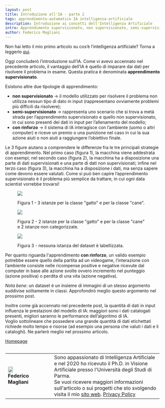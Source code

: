 ```yaml
---
layout: post
title: Introduzione all'IA - parte 2
tags: apprendimento-automatico IA intelligenza-artificiale
description: Introduzione ai concetti dell'Intelligenza Artificiale
intro: Apprendimento supervisionato, non supervisionato, semi-supervisionato e con rinforzo.
author: Federico Magliani
---
```


<script async src="https://www.googletagmanager.com/gtag/js?id=G-DKE7V23TS7"></script>
<script>
  window.dataLayer = window.dataLayer || [];
  function gtag(){dataLayer.push(arguments);}
  gtag('js', new Date());

  gtag('config', 'G-DKE7V23TS7');
</script>

Non hai letto il mio primo articolo su cos’è l’intelligenza artificiale?
Torna a leggerlo [qui](https://fmaglia.github.io/2021/03/17/intro_pt1.html).

Oggi concluderò l’introduzione sull’IA.
Come vi avevo accennato nel precedente articolo, il vantaggio dell’IA è quello di imparare dai dati per risolvere il problema in esame. Questa pratica è denominata **apprendimento supervisionato**.

Esistono altre due tipologie di apprendimento:
- **non supervisionato** → il modello utilizzato per risolvere il problema non utilizza nessun tipo di dato in input (rappresentano ovviamente problemi più difficili da risolvere);
- **semi-supervisionato** → rappresenta uno scenario che si trova a metà strada per l’apprendimento supervisionato e quello non supervisionato, in cui sono presenti dei dati in input per l’allenamento del modello;
- **con rinforzo** → il sistema di IA interagisce con l’ambiente (uomo o altri computer) e riceve un premio o una punizione nel caso in cui la sua azione aiuti o non aiuti a raggiungere l’obiettivo finale.

Le 3 figure aiutano a comprendere le differenze fra le tre principali strategie di apprendimento. Nel primo caso (figura 1), la macchina viene addestrata con esempi; nel secondo caso (figura 2), la macchina ha a disposizione una parte di dati supervisionati e una parte di dati non supervisionati; infine nel terzo caso (figura 3), la macchina ha a disposizione i dati, ma senza sapere come devono essere valutati.
Come si può ben capire l’apprendimento supervisionato è il problema più semplice da trattare, in cui ogni data scientist vorrebbe trovarsi! 

<figure>
<img src='http://fmaglia.github.io/assets/images/classification_supervised_white.png'>
<figcaption>
<p>Figura 1 - 3 istanze per la classe "gatto" e per la classe "cane".</p>
</figcaption>
</figure>

<figure>
<img src='http://fmaglia.github.io/assets/images/classification_semisupervised_white.png'>
<figcaption>
<p>Figura 2 - 2 istanze per la classe "gatto" e per la classe "cane" e 2 istanze non categorizzate.</p>
</figcaption>
</figure>

<figure>
<img src='http://fmaglia.github.io/assets/images/classification_unsupervised_white.png'>
<figcaption>
<p>Figura 3 - nessuna istanza del dataset è labellizzata.</p>
</figcaption>
</figure>

Per quanto riguarda l'apprendimento **con rinforzo**, un valido esempio potrebbe essere quello della partita ad un videogame, l’interazione con l’ambiente consiste nelle ricompense positive e negative ricevute dal computer in base alle azione svolte ovvero incremento nel punteggio (azione positiva) o perdita di una vita (azione negativa).
      
_Nota bene_:
un dataset è un insieme di immagini di un stesso argomento suddivise solitamente in classi. Approfondirò meglio questo argomento nel prossimo post.

Inoltre come già accennato nel precedente post, la quantità di dati in input influenza le prestazioni del modello di IA: maggiori sono i dati catalogati presenti, migliori saranno le performance dell’algoritmo di IA.
<br>
Voglio sottolineare che possedere una grande quantità di dati etichettati richiede molto tempo e risorse (ad esempio una persona che valuti i dati e li cataloghi). 
Ne parlerò meglio nel prossimo articolo. 

[Homepage](../../../index)

<div style='border:1px solid white'>
  <table><tr><td style='width:30%'><img src='http://magliani.altervista.org/images/office_round.png' style='width:35%'> 
    <br><b>Federico Magliani</b>
  <td>Sono appassionato di Intelligenza Artificiale e nel 2020 ho ricevuto il Ph.D. in Visione Artificiale presso l'Università degli Studi di Parma.
  <br>Se vuoi ricevere maggiori informazioni sull'articolo o sui progetti che sto svolgendo visita il mio <a href='http://magliani.altervista.org' target='_blank'>sito web</a>.
<!-- </table>
</div>-->
    <a href="https://www.iubenda.com/privacy-policy/15191098" class="iubenda-white iubenda-noiframe iubenda-embed iubenda-noiframe " title="Privacy Policy ">Privacy Policy</a><script type="text/javascript">(function (w,d) {var loader = function () {var s = d.createElement("script"), tag = d.getElementsByTagName("script")[0]; s.src="https://cdn.iubenda.com/iubenda.js"; tag.parentNode.insertBefore(s,tag);}; if(w.addEventListener){w.addEventListener("load", loader, false);}else if(w.attachEvent){w.attachEvent("onload", loader);}else{w.onload = loader;}})(window, document);</script>
